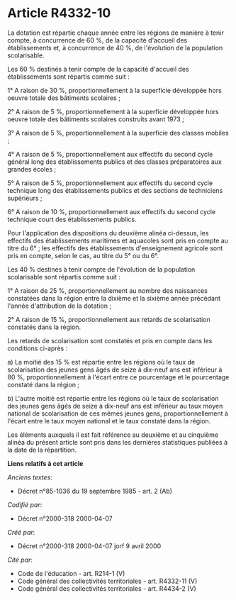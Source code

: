 # Article R4332-10

La dotation est répartie chaque année entre les régions de manière à tenir compte, à concurrence de 60 %, de la capacité
d'accueil des établissements et, à concurrence de 40 %, de l'évolution de la population scolarisable.

Les 60 % destinés à tenir compte de la capacité d'accueil des établissements sont répartis comme suit :

1° A raison de 30 %, proportionnellement à la superficie développée hors oeuvre totale des bâtiments scolaires ;

2° A raison de 5 %, proportionnellement à la superficie développée hors oeuvre totale des bâtiments scolaires construits
avant 1973 ;

3° A raison de 5 %, proportionnellement à la superficie des classes mobiles ;

4° A raison de 5 %, proportionnellement aux effectifs du second cycle général long des établissements publics et des classes
préparatoires aux grandes écoles ;

5° A raison de 5 %, proportionnellement aux effectifs du second cycle technique long des établissements publics et des
sections de techniciens supérieurs ;

6° A raison de 10 %, proportionnellement aux effectifs du second cycle technique court des établissements publics.

Pour l'application des dispositions du deuxième alinéa ci-dessus, les effectifs des établissements maritimes et aquacoles
sont pris en compte au titre du 6° ; les effectifs des établissements d'enseignement agricole sont pris en compte, selon le
cas, au titre du 5° ou du 6°.

Les 40 % destinés à tenir compte de l'évolution de la population scolarisable sont répartis comme suit :

1° A raison de 25 %, proportionnellement au nombre des naissances constatées dans la région entre la dixième et la sixième
année précédant l'année d'attribution de la dotation ;

2° A raison de 15 %, proportionnellement aux retards de scolarisation constatés dans la région.

Les retards de scolarisation sont constatés et pris en compte dans les conditions ci-après :

a) La moitié des 15 % est répartie entre les régions où le taux de scolarisation des jeunes gens âgés de seize à dix-neuf ans
est inférieur à 80 %, proportionnellement à l'écart entre ce pourcentage et le pourcentage constaté dans la région ;

b) L'autre moitié est répartie entre les régions où le taux de scolarisation des jeunes gens âgés de seize à dix-neuf ans est
inférieur au taux moyen national de scolarisation de ces mêmes jeunes gens, proportionnellement à l'écart entre le taux moyen
national et le taux constaté dans la région.

Les éléments auxquels il est fait référence au deuxième et au cinquième alinéa du présent article sont pris dans les
dernières statistiques publiées à la date de la répartition.

**Liens relatifs à cet article**

_Anciens textes_:

  - Décret n°85-1036 du 19 septembre 1985 - art. 2 (Ab)

_Codifié par_:

  - Décret n°2000-318 2000-04-07

_Créé par_:

  - Décret n°2000-318 2000-04-07 jorf 9 avril 2000

_Cité par_:

  - Code de l'éducation - art. R214-1 (V)
  - Code général des collectivités territoriales - art. R4332-11 (V)
  - Code général des collectivités territoriales - art. R4434-2 (V)
